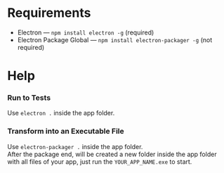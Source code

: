 # Requirements
- Electron — ``npm install electron -g`` (required)
- Electron Package Global — ``npm install electron-packager -g`` (not required)

# Help
### Run to Tests
Use ``electron .`` inside the app folder.
<br>
### Transform into an Executable File
Use ``electron-packager .`` inside the app folder.<br>
After the package end, will be created a new folder inside the app folder<br>
with all files of your app, just run the ``YOUR_APP_NAME.exe`` to start.
